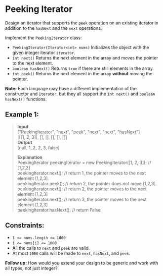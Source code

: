 # Peeking Iterator

Design an iterator that supports the `peek` operation on an existing iterator in addition to the `hasNext` and
the `next` operations.

Implement the `PeekingIterator` class:

- `PeekingIterator(Iterator<int> nums)` Initializes the object with the given integer iterator `iterator`.
- `int next()` Returns the next element in the array and moves the pointer to the next element.
- `boolean hasNext()` Returns `true` if there are still elements in the array.
- `int peek()` Returns the next element in the array **without** moving the pointer.

**Note:** Each language may have a different implementation of the constructor and `Iterator`, but they all support
the `int next()` and `boolean hasNext()` functions.

## Example 1:

> **Input**   
> ["PeekingIterator", "next", "peek", "next", "next", "hasNext"]   
> [[[1, 2, 3]], [], [], [], [], []]   
> **Output**   
> [null, 1, 2, 2, 3, false]
>
> **Explanation**   
> PeekingIterator peekingIterator = new PeekingIterator([1, 2, 3]); // [1,2,3]   
> peekingIterator.next(); // return 1, the pointer moves to the next element [1,2,3].   
> peekingIterator.peek(); // return 2, the pointer does not move [1,2,3].   
> peekingIterator.next(); // return 2, the pointer moves to the next element [1,2,3]   
> peekingIterator.next(); // return 3, the pointer moves to the next element [1,2,3]   
> peekingIterator.hasNext(); // return False

## Constraints:

- `1 <= nums.length <= 1000`
- `1 <= nums[i] <= 1000`
- All the calls to `next` and `peek` are valid.
- At most `1000` calls will be made to `next`, `hasNext`, and `peek`.

**Follow up:** How would you extend your design to be generic and work with all types, not just integer?
